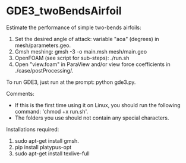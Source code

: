 # GDE3_twoBendsAirfoil

Estimate the performance of simple two-bends airfoils:

1. Set the desired angle of attack: variable "aoa" (degrees) in mesh/parameters.geo.
2. Gmsh meshing: gmsh -3 -o main.msh mesh/main.geo
3. OpenFOAM (see script for sub-steps): ./run.sh
4. Open "view.foam" in ParaView and/or view force coefficients in ./case/postProcessing/.


To run GDE3, just run at the prompt: python gde3.py.

Comments: 
- If this is the first time using it on Linux, you should run the following command: 'chmod +x run.sh'.
- The folders you use should not contain any special characters.

Installations required:

1. sudo apt-get install gmsh.
2. pip install platypus-opt
3. sudo apt-get install texlive-full
